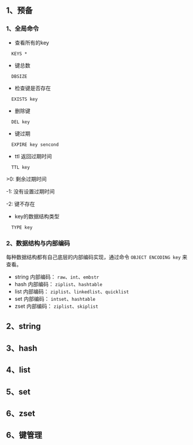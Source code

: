 ## 1、预备

### 1、全局命令

- 查看所有的key

```shell script
  KEYS *
```

- 键总数
```shell script
  DBSIZE
```

- 检查键是否存在
```shell script
  EXISTS key
```

- 删除键
```shell script
  DEL key
```

- 键过期
```shell script
  EXPIRE key sencond
```

- ttl 返回过期时间
```shell script
  TTL key
```
\>0: 剩余过期时间

-1: 没有设置过期时间

-2: 键不存在

- key的数据结构类型
```shell script
  TYPE key
```

### 2、数据结构与内部编码

每种数据结构都有自己底层的内部编码实现，通过命令 `OBJECT ENCODING key` 来查看。

- string 内部编码： `raw`、`int`、`embstr`
- hash 内部编码： `ziplist`、`hashtable`
- list 内部编码： `ziplist`、`linkedlist`、`quicklist`
- set 内部编码： `intset`、`hashtable`
- zset 内部编码： `ziplist`、`skiplist`

## 2、string

## 3、hash

## 4、list

## 5、set

## 6、zset

## 6、键管理

